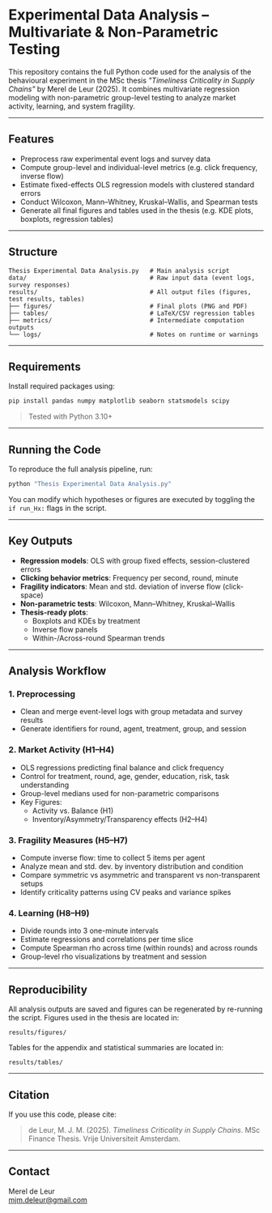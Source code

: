 
# Experimental Data Analysis – Multivariate & Non-Parametric Testing

This repository contains the full Python code used for the analysis of the behavioural experiment in the MSc thesis _"Timeliness Criticality in Supply Chains"_ by Merel de Leur (2025). It combines multivariate regression modeling with non-parametric group-level testing to analyze market activity, learning, and system fragility.

---

## Features

- Preprocess raw experimental event logs and survey data
- Compute group-level and individual-level metrics (e.g. click frequency, inverse flow)
- Estimate fixed-effects OLS regression models with clustered standard errors
- Conduct Wilcoxon, Mann–Whitney, Kruskal–Wallis, and Spearman tests
- Generate all final figures and tables used in the thesis (e.g. KDE plots, boxplots, regression tables)

---

## Structure

```
Thesis Experimental Data Analysis.py   # Main analysis script
data/                                  # Raw input data (event logs, survey responses)
results/                               # All output files (figures, test results, tables)
├── figures/                           # Final plots (PNG and PDF)
├── tables/                            # LaTeX/CSV regression tables
├── metrics/                           # Intermediate computation outputs
└── logs/                              # Notes on runtime or warnings
```

---

## Requirements

Install required packages using:

```bash
pip install pandas numpy matplotlib seaborn statsmodels scipy
```

> Tested with Python 3.10+

---

## Running the Code

To reproduce the full analysis pipeline, run:

```bash
python "Thesis Experimental Data Analysis.py"
```

You can modify which hypotheses or figures are executed by toggling the `if run_Hx:` flags in the script.

---

## Key Outputs

- **Regression models**: OLS with group fixed effects, session-clustered errors
- **Clicking behavior metrics**: Frequency per second, round, minute
- **Fragility indicators**: Mean and std. deviation of inverse flow (click-space)
- **Non-parametric tests**: Wilcoxon, Mann–Whitney, Kruskal–Wallis
- **Thesis-ready plots**:
  - Boxplots and KDEs by treatment
  - Inverse flow panels
  - Within-/Across-round Spearman trends

---

## Analysis Workflow

### 1. Preprocessing
- Clean and merge event-level logs with group metadata and survey results
- Generate identifiers for round, agent, treatment, group, and session

### 2. Market Activity (H1–H4)
- OLS regressions predicting final balance and click frequency
- Control for treatment, round, age, gender, education, risk, task understanding
- Group-level medians used for non-parametric comparisons
- Key Figures:
  - Activity vs. Balance (H1)
  - Inventory/Asymmetry/Transparency effects (H2–H4)

### 3. Fragility Measures (H5–H7)
- Compute inverse flow: time to collect 5 items per agent
- Analyze mean and std. dev. by inventory distribution and condition
- Compare symmetric vs asymmetric and transparent vs non-transparent setups
- Identify criticality patterns using CV peaks and variance spikes

### 4. Learning (H8–H9)
- Divide rounds into 3 one-minute intervals
- Estimate regressions and correlations per time slice
- Compute Spearman rho across time (within rounds) and across rounds
- Group-level rho visualizations by treatment and session

---

## Reproducibility

All analysis outputs are saved and figures can be regenerated by re-running the script. Figures used in the thesis are located in:

```
results/figures/
```

Tables for the appendix and statistical summaries are located in:

```
results/tables/
```

---

## Citation

If you use this code, please cite:

> de Leur, M. J. M. (2025). _Timeliness Criticality in Supply Chains_. MSc Finance Thesis. Vrije Universiteit Amsterdam.

---

## Contact

Merel de Leur  
mjm.deleur@gmail.com
